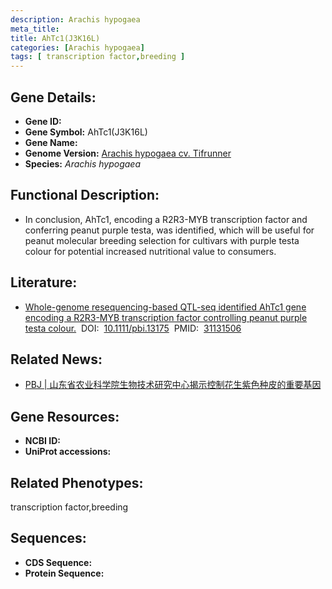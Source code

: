 ```yaml
---
description: Arachis hypogaea
meta_title:
title: AhTc1(J3K16L)
categories: [Arachis hypogaea]
tags: [ transcription factor,breeding ]
---
```


## Gene Details:
- **Gene ID:**	[]()
- **Gene Symbol:** AhTc1(J3K16L)
- **Gene Name:** 
- **Genome Version:** [Arachis hypogaea cv. Tifrunner]()
- **Species:** *Arachis hypogaea*

## Functional Description:
   - In conclusion, AhTc1, encoding a R2R3-MYB transcription factor and conferring peanut purple testa, was identified, which will be useful for peanut molecular breeding selection for cultivars with purple testa colour for potential increased nutritional value to consumers.

## Literature:
   - [Whole-genome resequencing-based QTL-seq identified AhTc1 gene encoding a R2R3-MYB transcription factor controlling peanut purple testa colour.]( https://onlinelibrary.wiley.com/doi/full/10.1111/pbi.13175)&nbsp;&nbsp;DOI:&nbsp;&nbsp;[10.1111/pbi.13175](https://onlinelibrary.wiley.com/doi/full/10.1111/pbi.13175)&nbsp;&nbsp;PMID:&nbsp;&nbsp;[31131506](https://pubmed.ncbi.nlm.nih.gov/31131506/)

## Related News:
   - [PBJ | 山东省农业科学院生物技术研究中心揭示控制花生紫色种皮的重要基因](https://mp.weixin.qq.com/s?__biz=Mzg3MDEwNDEyMg==&mid=2247484612&idx=1&sn=d55aa26beeb2037715fd512a5b4d817a&chksm=ce93a991f9e42087a4cd7c64091ee83d8ba8b6df5ff9a4d1aa943ca28c9a3890a794236158b0&scene=27#wechat_redirect)

## Gene Resources:
- **NCBI ID:** [](https://www.ncbi.nlm.nih.gov/gene/?term=)
- **UniProt accessions:** [](https://www.uniprot.org/uniprotkb//entry)

## Related Phenotypes:
transcription factor,breeding

## Sequences:
- **CDS Sequence:**
- **Protein Sequence:**
